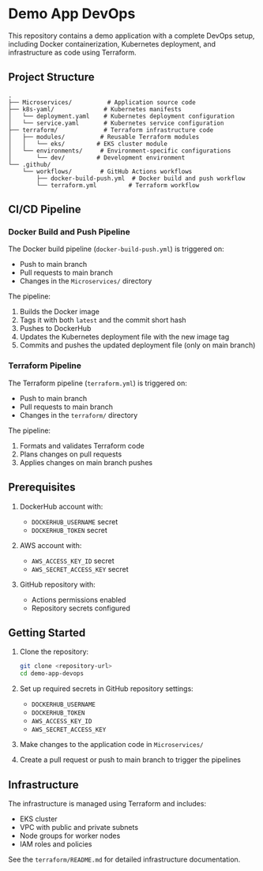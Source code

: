 # Demo App DevOps

This repository contains a demo application with a complete DevOps setup, including Docker containerization, Kubernetes deployment, and infrastructure as code using Terraform.

## Project Structure

```
.
├── Microservices/          # Application source code
├── k8s-yaml/              # Kubernetes manifests
│   └── deployment.yaml    # Kubernetes deployment configuration
│   └── service.yaml       # Kubernetes service configuration
├── terraform/             # Terraform infrastructure code
│   ├── modules/          # Reusable Terraform modules
│   │   └── eks/         # EKS cluster module
│   └── environments/     # Environment-specific configurations
│       └── dev/         # Development environment
└── .github/
    └── workflows/        # GitHub Actions workflows
        ├── docker-build-push.yml  # Docker build and push workflow
        └── terraform.yml         # Terraform workflow
```

## CI/CD Pipeline

### Docker Build and Push Pipeline

The Docker build pipeline (`docker-build-push.yml`) is triggered on:
- Push to main branch
- Pull requests to main branch
- Changes in the `Microservices/` directory

The pipeline:
1. Builds the Docker image
2. Tags it with both `latest` and the commit short hash
3. Pushes to DockerHub
4. Updates the Kubernetes deployment file with the new image tag
5. Commits and pushes the updated deployment file (only on main branch)

### Terraform Pipeline

The Terraform pipeline (`terraform.yml`) is triggered on:
- Push to main branch
- Pull requests to main branch
- Changes in the `terraform/` directory

The pipeline:
1. Formats and validates Terraform code
2. Plans changes on pull requests
3. Applies changes on main branch pushes

## Prerequisites

1. DockerHub account with:
   - `DOCKERHUB_USERNAME` secret
   - `DOCKERHUB_TOKEN` secret

2. AWS account with:
   - `AWS_ACCESS_KEY_ID` secret
   - `AWS_SECRET_ACCESS_KEY` secret

3. GitHub repository with:
   - Actions permissions enabled
   - Repository secrets configured

## Getting Started

1. Clone the repository:
   ```bash
   git clone <repository-url>
   cd demo-app-devops
   ```

2. Set up required secrets in GitHub repository settings:
   - `DOCKERHUB_USERNAME`
   - `DOCKERHUB_TOKEN`
   - `AWS_ACCESS_KEY_ID`
   - `AWS_SECRET_ACCESS_KEY`

3. Make changes to the application code in `Microservices/`

4. Create a pull request or push to main branch to trigger the pipelines

## Infrastructure

The infrastructure is managed using Terraform and includes:
- EKS cluster
- VPC with public and private subnets
- Node groups for worker nodes
- IAM roles and policies

See the `terraform/README.md` for detailed infrastructure documentation.
